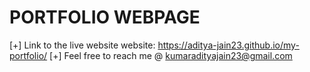  
 PORTFOLIO WEBPAGE
 ===========================================================================================================================================


[+] Link to the live website website: https://aditya-jain23.github.io/my-portfolio/
[+] Feel free to reach me @ kumaradityajain23@gmail.com

